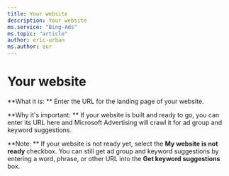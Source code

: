 ```yaml
---
title: Your website
description: Your website
ms.service: "Bing-Ads"
ms.topic: "article"
author: eric-urban
ms.author: eur
---
```


# Your website

**What it is: **       Enter the URL for the landing page of your website.

**Why it's important: **	   If your website is built and ready to go, you can enter its URL here and Microsoft Advertising will crawl it for ad group and keyword suggestions.

**Note: **       If your website is not ready yet, select the **My website is not ready** checkbox. You can still get ad group and keyword suggestions by entering a word, phrase, or other URL into the **Get keyword suggestions** box.


